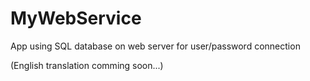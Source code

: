 MyWebService
============

App using SQL database on web server for user/password connection

(English translation comming soon...)






